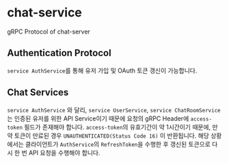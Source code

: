 # chat-service
gRPC Protocol of chat-server

## Authentication Protocol
`service AuthService`를 통해 유저 가입 및 OAuth 토큰 갱신이 가능합니다.

## Chat Services
`service AuthService` 와 달리, `service UserService`, `service ChatRoomService`는 인증된 유저를 위한 API Service이기 때문에
요청의 gRPC Header에 `access-token` 필드가 존재해야 합니다. 
`access-token`의 유효기간이 약 1시간이기 때문에, 만약 토큰이 만료된 경우 `UNAUTHENTICATED(Status Code 16)` 이 반환됩니다.
해당 상황에서는 클라이언트가 `AuthService`의 `RefreshToken`을 수행한 후 갱신된 토큰으로 다시 한 번 API 요청을 수행해야 합니다. 
